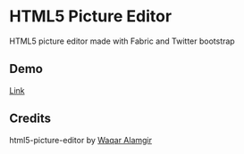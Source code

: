 HTML5 Picture Editor
==================

HTML5 picture editor made with Fabric and Twitter bootstrap

## Demo
[Link](http://www.waqaralamgir.com/html5-picture-editor)

## Credits

html5-picture-editor by [Waqar Alamgir](http://www.waqaralamgir.com)

[author]: http://www.waqaralamgir.com
